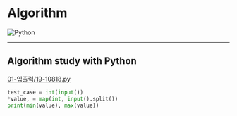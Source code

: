 # Algorithm

<img alt="Python" src ="https://img.shields.io/badge/Python-3776AB.svg?&style=for-the-badge&logo=Python&logoColor=white"/>

___

## Algorithm study with Python

[01-입출력/19-10818.py](./01-%EC%9E%85%EC%B6%9C%EB%A0%A5/19-10818.py)
```python
test_case = int(input())
*value, = map(int, input().split())
print(min(value), max(value))
```
